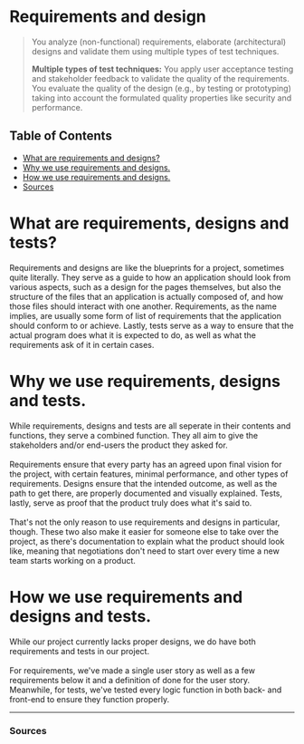# Requirements and design
>You analyze (non-functional) requirements, elaborate (architectural) designs and validate them using multiple types of test techniques.
>
>**Multiple types of test techniques:** You apply user acceptance testing and stakeholder feedback to validate the quality of the requirements. You evaluate the quality of the design (e.g., by testing or prototyping) taking into account the formulated quality properties like security and performance.

## **Table of Contents**
- [What are requirements and designs?](#what-are-requirements-and-designs)
- [Why we use requirements and designs.](#why-we-use-requirements-and-designs)
- [How we use requirements and designs.](#how-we-use-requirements-and-designs)
- [Sources](#sources)

# **What are requirements, designs and tests?**
Requirements and designs are like the blueprints for a project, sometimes quite literally. They serve as a guide to how an application should look from various aspects, such as a design for the pages themselves, but also the structure of the files that an application is actually composed of, and how those files should interact with one another. Requirements, as the name implies, are usually some form of list of requirements that the application should conform to or achieve. Lastly, tests serve as a way to ensure that the actual program does what it is expected to do, as well as what the requirements ask of it in certain cases.

# **Why we use requirements, designs and tests.**
While requirements, designs and tests are all seperate in their contents and functions, they serve a combined function. They all aim to give the stakeholders and/or end-users the product they asked for.<br><br>
Requirements ensure that every party has an agreed upon final vision for the project, with certain features, minimal performance, and other types of requirements. Designs ensure that the intended outcome, as well as the path to get there, are properly documented and visually explained. Tests, lastly, serve as proof that the product truly does what it's said to.<br><br>
That's not the only reason to use requirements and designs in particular, though. These two also make it easier for someone else to take over the project, as there's documentation to explain what the product should look like, meaning that negotiations don't need to start over every time a new team starts working on a product.

# **How we use requirements and designs and tests.**
While our project currently lacks proper designs, we do have both requirements and tests in our project.<br><br>
For requirements, we've made a single user story as well as a few requirements below it and a definition of done for the user story. Meanwhile, for tests, we've tested every logic function in both back- and front-end to ensure they function properly.

---
### **Sources**
[^1]: Canvas. (n.d.). Canvas outcomes. Retrieved october 4th, 2023, from https://fhict.instructure.com/courses/13181/outcomes <br>
